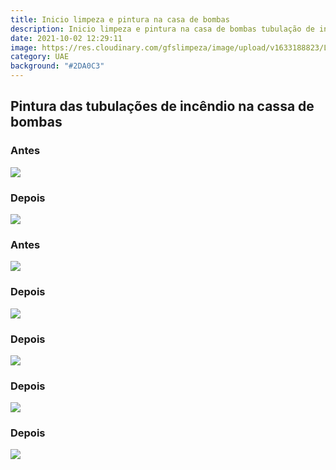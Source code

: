 ```yaml
---
title: Inicio limpeza e pintura na casa de bombas
description: Inicio limpeza e pintura na casa de bombas tubulação de incêndio
date: 2021-10-02 12:29:11
image: https://res.cloudinary.com/gfslimpeza/image/upload/v1633188823/Limpeza%20UAE/casa%20de%20bombas/parte%201/4f021d5f-e325-42ca-8c9f-25527fcac099_iq40gl.jpg
category: UAE
background: "#2DA0C3"
---
```

## Pintura das tubulações de incêndio na cassa de bombas

### Antes
![](https://res.cloudinary.com/gfslimpeza/image/upload/v1633188823/Limpeza%20UAE/casa%20de%20bombas/parte%201/28b17422-6b79-445f-b6b5-92d48ce286ff_aachom.jpg)

### Depois
![](https://res.cloudinary.com/gfslimpeza/image/upload/v1633188823/Limpeza%20UAE/casa%20de%20bombas/parte%201/4f021d5f-e325-42ca-8c9f-25527fcac099_iq40gl.jpg)

### Antes
![](https://res.cloudinary.com/gfslimpeza/image/upload/v1633188774/Limpeza%20UAE/casa%20de%20bombas/parte%201/fd9d4026-b9f6-4003-8fb1-3ec541d755a4_cnf6h8.jpg)

### Depois
![](https://res.cloudinary.com/gfslimpeza/image/upload/v1633188775/Limpeza%20UAE/casa%20de%20bombas/parte%201/df7c4295-b083-4903-8ce4-5e887be8e37b_pfexow.jpg)

### Depois
![](https://res.cloudinary.com/gfslimpeza/image/upload/v1633188762/Limpeza%20UAE/casa%20de%20bombas/parte%201/83f2a024-7c60-475e-a1a2-d3a96d4cdf9e_yrtjwx.jpg)

### Depois
![](https://res.cloudinary.com/gfslimpeza/image/upload/v1633188762/Limpeza%20UAE/casa%20de%20bombas/parte%201/927703f8-803a-4e3e-8b30-40523a1653b1_jz8kvg.jpg)

### Depois
![](https://res.cloudinary.com/gfslimpeza/image/upload/v1633188799/Limpeza%20UAE/casa%20de%20bombas/parte%201/bb21aabd-4f95-4e76-9cbd-67609a0a1268_jwgnlc.jpg)
